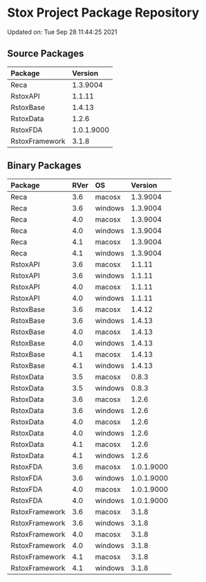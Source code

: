 # Stox Project Package Repository


Updated on: Tue Sep 28 11:44:25 2021
## Source Packages

|Package        |Version    |
|:--------------|:----------|
|Reca           |1.3.9004   |
|RstoxAPI       |1.1.11     |
|RstoxBase      |1.4.13     |
|RstoxData      |1.2.6      |
|RstoxFDA       |1.0.1.9000 |
|RstoxFramework |3.1.8      |

## Binary Packages

|Package        |RVer |OS      |Version    |
|:--------------|:----|:-------|:----------|
|Reca           |3.6  |macosx  |1.3.9004   |
|Reca           |3.6  |windows |1.3.9004   |
|Reca           |4.0  |macosx  |1.3.9004   |
|Reca           |4.0  |windows |1.3.9004   |
|Reca           |4.1  |macosx  |1.3.9004   |
|Reca           |4.1  |windows |1.3.9004   |
|RstoxAPI       |3.6  |macosx  |1.1.11     |
|RstoxAPI       |3.6  |windows |1.1.11     |
|RstoxAPI       |4.0  |macosx  |1.1.11     |
|RstoxAPI       |4.0  |windows |1.1.11     |
|RstoxBase      |3.6  |macosx  |1.4.12     |
|RstoxBase      |3.6  |windows |1.4.13     |
|RstoxBase      |4.0  |macosx  |1.4.13     |
|RstoxBase      |4.0  |windows |1.4.13     |
|RstoxBase      |4.1  |macosx  |1.4.13     |
|RstoxBase      |4.1  |windows |1.4.13     |
|RstoxData      |3.5  |macosx  |0.8.3      |
|RstoxData      |3.5  |windows |0.8.3      |
|RstoxData      |3.6  |macosx  |1.2.6      |
|RstoxData      |3.6  |windows |1.2.6      |
|RstoxData      |4.0  |macosx  |1.2.6      |
|RstoxData      |4.0  |windows |1.2.6      |
|RstoxData      |4.1  |macosx  |1.2.6      |
|RstoxData      |4.1  |windows |1.2.6      |
|RstoxFDA       |3.6  |macosx  |1.0.1.9000 |
|RstoxFDA       |3.6  |windows |1.0.1.9000 |
|RstoxFDA       |4.0  |macosx  |1.0.1.9000 |
|RstoxFDA       |4.0  |windows |1.0.1.9000 |
|RstoxFramework |3.6  |macosx  |3.1.8      |
|RstoxFramework |3.6  |windows |3.1.8      |
|RstoxFramework |4.0  |macosx  |3.1.8      |
|RstoxFramework |4.0  |windows |3.1.8      |
|RstoxFramework |4.1  |macosx  |3.1.8      |
|RstoxFramework |4.1  |windows |3.1.8      |
